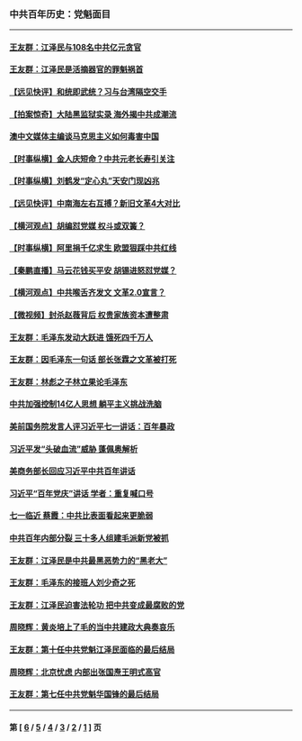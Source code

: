 ### 中共百年历史：党魁面目
---
#### [王友群：江泽民与108名中共亿元贪官](../../pages/nf1176107/n13352358.md?11170430) 
#### [王友群：江泽民是活摘器官的罪魁祸首](../../pages/nf1176107/n13336903.md?11170430) 
#### [【远见快评】和统即武统？习与台湾隔空交手](../../pages/nf1176107/n13297739.md?11170430) 
#### [【拍案惊奇】大陆黑监狱实录 海外揭中共成潮流](../../pages/nf1176107/n13288853.md?11170430) 
#### [澳中文媒体主编谈马克思主义如何毒害中国](../../pages/nf1176107/n13257387.md?11170430) 
#### [【时事纵横】金人庆短命？中共元老长寿引关注](../../pages/nf1176107/n13217934.md?11170430) 
#### [【时事纵横】刘鹤发“定心丸”天安门现凶兆](../../pages/nf1176107/n13215416.md?11170430) 
#### [【远见快评】中南海左右互搏？新旧文革4大对比](../../pages/nf1176107/n13214745.md?11170430) 
#### [【横河观点】胡编怼党媒 权斗或双簧？](../../pages/nf1176107/n13210864.md?11170430) 
#### [【时事纵横】阿里捐千亿求生 欧盟狠踩中共红线](../../pages/nf1176107/n13206431.md?11170430) 
#### [【秦鹏直播】马云花钱买平安 胡锡进怒怼党媒？](../../pages/nf1176107/n13206392.md?11170430) 
#### [【横河观点】中共喉舌齐发文 文革2.0宣言？](../../pages/nf1176107/n13201248.md?11170430) 
#### [【微视频】封杀赵薇背后 权贵家族资本遭整肃](../../pages/nf1176107/n13197798.md?11170430) 
#### [王友群：毛泽东发动大跃进 饿死四千万人](../../pages/nf1176107/n13177158.md?11170430) 
#### [王友群：因毛泽东一句话 部长张霖之文革被打死](../../pages/nf1176107/n13161711.md?11170430) 
#### [王友群：林彪之子林立果论毛泽东](../../pages/nf1176107/n13128622.md?11170430) 
#### [中共加强控制14亿人思想 躺平主义挑战洗脑](../../pages/nf1176107/n13094299.md?11170430) 
#### [美前国务院发言人评习近平七一讲话：百年暴政](../../pages/nf1176107/n13066986.md?11170430) 
#### [习近平发“头破血流”威胁 蓬佩奥解析](../../pages/nf1176107/n13063604.md?11170430) 
#### [美商务部长回应习近平中共百年讲话](../../pages/nf1176107/n13062903.md?11170430) 
#### [习近平“百年党庆”讲话 学者：重复喊口号](../../pages/nf1176107/n13061411.md?11170430) 
#### [七一临近 蔡霞：中共比表面看起来更脆弱](../../pages/nf1176107/n13056418.md?11170430) 
#### [中共百年内部分裂 三十多人组建毛派新党被抓](../../pages/nf1176107/n13044023.md?11170430) 
#### [王友群：江泽民是中共最黑恶势力的“黑老大”](../../pages/nf1176107/n13022180.md?11170430) 
#### [王友群：毛泽东的接班人刘少奇之死](../../pages/nf1176107/n12991772.md?11170430) 
#### [王友群：江泽民迫害法轮功 把中共变成最腐败的党](../../pages/nf1176107/n12947347.md?11170430) 
#### [周晓辉：黄炎培上了毛的当中共建政大典奏哀乐](../../pages/nf1176107/n12942780.md?11170430) 
#### [王友群：第十任中共党魁江泽民面临的最后结局](../../pages/nf1176107/n12933748.md?11170430) 
#### [周晓辉：北京忧虑 内部出张国焘王明式高官](../../pages/nf1176107/n12931709.md?11170430) 
#### [王友群：第七任中共党魁华国锋的最后结局](../../pages/nf1176107/n12918457.md?11170430) 

---
#### 第 [ [6](./6.md?11170430) / [5](./5.md?11170430) / [4](./4.md?11170430) / [3](./3.md?11170430) / [2](./2.md?11170430) / [1](./1.md?11170430) ] 页
